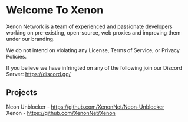 # Welcome To Xenon 
Xenon Network is a team of experienced and passionate developers working on pre-existing, open-source, web proxies and improving them under our branding.

We do not intend on violating any License, Terms of Service, or Privacy Policies. 

If you believe we have infringted on any of the following join our Discord Server: https://discord.gg/ 

##  Projects

Neon Unblocker - https://github.com/XenonNet/Neon-Unblocker  
 Xenon - https://github.com/XenonNet/Xenon
